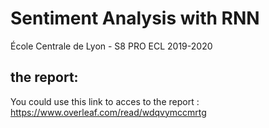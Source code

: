 Sentiment Analysis with RNN
==========================

École Centrale de Lyon - S8 PRO ECL 2019-2020


the report:
---------------
You could use this link to acces to the report : https://www.overleaf.com/read/wdqvymccmrtg

